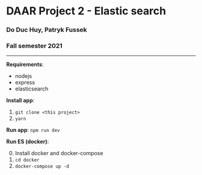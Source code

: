 # DAAR Project 2 - Elastic search 
### Do Duc Huy, Patryk Fussek
### Fall semester 2021
---
**Requirements**:
- nodejs
- express
- elasticsearch

**Install app**:
1. `git clone <this project>`
2. `yarn`

**Run app**:
`npm run dev`

**Run ES (docker)**:

0. Install docker and docker-compose
1. `cd docker`
2. `docker-compose up -d`